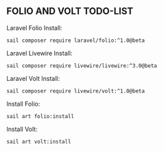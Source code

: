 ## FOLIO AND VOLT TODO-LIST

Laravel Folio Install:
```
sail composer require laravel/folio:^1.0@beta 
```

Laravel Livewire Install:
```
sail composer require livewire/livewire:^3.0@beta
```

Laravel Volt Install:
``` 
sail composer require livewire/volt:^1.0@beta
```

Install Folio:
```
sail art folio:install 
```

Install Volt:
```
sail art volt:install
```
